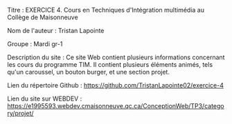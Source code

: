 Titre : EXERCICE 4. Cours en Techniques d'Intégration multimédia au Collège de Maisonneuve

Nom de l'auteur : Tristan Lapointe

Groupe : Mardi gr-1

Description du site : Ce site Web contient plusieurs informations concernant les cours du programme TIM. Il contient plusieurs éléments animés, tels qu'un caroussel, un bouton burger, et une section projet.

Lien du répertoire Github : https://github.com/TristanLapointe02/exercice-4

Lien du site sur WEBDEV : https://e1995593.webdev.cmaisonneuve.qc.ca/ConceptionWeb/TP3/category/projet/